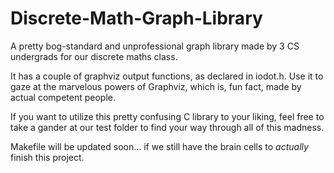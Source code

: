 # Discrete-Math-Graph-Library
A pretty bog-standard and unprofessional graph library made by 3 CS undergrads for our discrete maths class.

It has a couple of graphviz output functions, as declared in iodot.h. Use it to gaze at the marvelous powers of Graphviz, which is, fun fact, made by actual competent people.

If you want to utilize this pretty confusing C library to your liking, feel free to take a gander at our test folder to find your way through all of this madness.

Makefile will be updated soon... if we still have the brain cells to *actually* finish this project.
